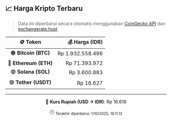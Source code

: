 

<!-- HARGA_KRIPTO -->
## 📈 Harga Kripto Terbaru

> Data ini diperbarui secara otomatis menggunakan [CoinGecko API](https://www.coingecko.com/) dan [exchangerate.host](https://exchangerate.host/)

<div align="center">

| 🪙 Token | 💰 Harga (IDR) |
|:------:|---------------:|
| 🟠 **Bitcoin (BTC)**   | Rp 1.932.558.496 |
| 🔵 **Ethereum (ETH)**  | Rp 71.393.972 |
| 🟣 **Solana (SOL)**    | Rp 3.600.883 |
| 🟢 **Tether (USDT)**   | Rp 16.627 |

---

💱 **Kurs Rupiah (USD → IDR)**: Rp 16.618

🕒 <sub>Terakhir diperbarui: 1/10/2025, 16.11.12</sub>

</div>
<!-- /HARGA_KRIPTO -->